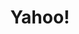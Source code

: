 ---
blog: https://yahoo.tumblr.com/
facebook: https://www.facebook.com/yahoo/
font:
  name: Optima
  myfonts: https://www.myfonts.com/fonts/linotype/optima/
  note: based on [Optima](https://fontsinuse.com/uses/4713/yahoo-logo-2013)
github: yahoo
guide: https://policies.yahoo.com/us/en/yahoo/permissions/branduseguidelines/index.htm
logohandle: yahoo
sort: yahoo
title: Yahoo!
twitter: Yahoo
website: https://www.yahoo.com/
wikipedia: https://en.wikipedia.org/wiki/Yahoo!
---